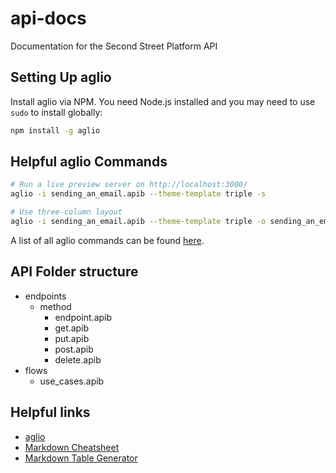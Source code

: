 # api-docs
Documentation for the Second Street Platform API

## Setting Up aglio
Install aglio via NPM. You need Node.js installed and you may need to use `sudo` to install globally:

```bash
npm install -g aglio
```

## Helpful aglio Commands

```bash
# Run a live preview server on http://localhost:3000/
aglio -i sending_an_email.apib --theme-template triple -s

# Use three-column layout
aglio -i sending_an_email.apib --theme-template triple -o sending_an_email.html
```

A list of all aglio commands can be found [here](https://github.com/danielgtaylor/aglio).

## API Folder structure
+ endpoints
  + method
    + endpoint.apib
    + get.apib
    + put.apib
    + post.apib
    + delete.apib
+ flows
  + use_cases.apib

## Helpful links
+ [aglio](https://github.com/danielgtaylor/aglio)
+ [Markdown Cheatsheet](https://github.com/adam-p/markdown-here/wiki/Markdown-Here-Cheatsheet)
+ [Markdown Table Generator](http://www.tablesgenerator.com/markdown_tables#)

